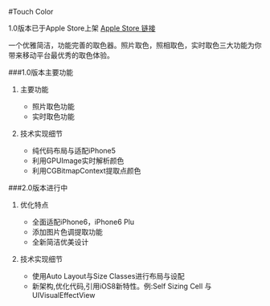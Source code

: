 #Touch Color

1.0版本已于Apple Store上架  [Apple Store 链接](https://itunes.apple.com/cn/app/touchcolor/id859727780?mt=8)

一个优雅简洁，功能完善的取色器。照片取色，照相取色，实时取色三大功能为你带来移动平台最优秀的取色体验。

###1.0版本主要功能
1. 主要功能
   - 照片取色功能  
   - 实时取色功能

2. 技术实现细节
   - 纯代码布局与适配iPhone5
   - 利用GPUImage实时解析颜色
   - 利用CGBitmapContext提取点颜色

###2.0版本进行中
1. 优化特点   
   - 全面适配iPhone6，iPhone6 Plu
   - 添加图片色调提取功能
   - 全新简洁优美设计

2. 技术实现细节
   - 使用Auto Layout与Size Classes进行布局与设配
   - 新架构,优化代码,引用iOS8新特性。例:Self Sizing Cell 与 UIVisualEffectView
   
